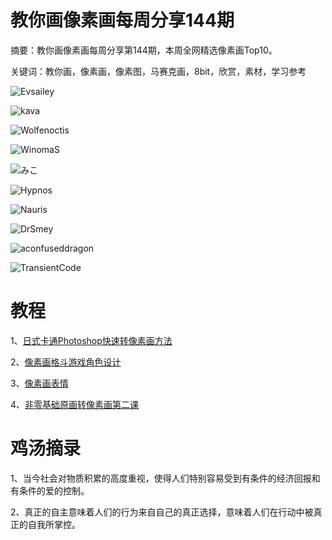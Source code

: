 # 教你画像素画每周分享144期

摘要：教你画像素画每周分享第144期，本周全网精选像素画Top10。

关键词：教你画，像素画，像素图，马赛克画，8bit，欣赏，素材，学习参考


![Evsailey](https://files.mdnice.com/user/10493/fdfa2569-396d-4710-8d0c-7498cc46eb5c.png)

![kava](https://files.mdnice.com/user/10493/9f43641e-5ec8-4518-ad30-dfd7d3b53372.png)

![Wolfenoctis](https://files.mdnice.com/user/10493/5e8c75bb-decb-48a9-a830-2b5733a4d9c9.png)

![WinomaS](https://files.mdnice.com/user/10493/7e2a5a25-9ce6-4385-a6da-27d4795a80fa.png)

![みこ](https://files.mdnice.com/user/10493/8ffb722c-b6cd-4591-a4ec-8a5be16aea59.png)

![Hypnos](https://files.mdnice.com/user/10493/65bba138-74f2-45bc-ad29-a9ccfdaf09c3.png)

![Nauris](https://files.mdnice.com/user/10493/e4fdda77-2456-4c84-b2c4-ea8d63d2e243.png)

![DrSmey](https://files.mdnice.com/user/10493/a07cf114-e65b-470c-9b3b-96dfdc05bdac.png)

![aconfuseddragon](https://files.mdnice.com/user/10493/b9022527-4f90-4f9e-b733-fc7a53f0e223.png)

![TransientCode](https://files.mdnice.com/user/10493/05a4642f-bfa8-4483-99f8-c757d28ad93d.jpg)


# 教程

1、[日式卡通Photoshop快速转像素画方法](https://mp.weixin.qq.com/s/QAyFgr4Bpuh_4r0dEHfKMQ)

2、[像素画格斗游戏角色设计](https://mp.weixin.qq.com/s/HSFj7BWzEqGZBpE83oGRkw)

3、[像素画表情](https://mp.weixin.qq.com/s/RwENWR2LeBDcqyhn6O7auQ)

4、[非零基础原画转像素画第二课](https://mp.weixin.qq.com/s/vJdFwY6OBlVKrYeKlCyaCQ)


# 鸡汤摘录

1、当今社会对物质积累的高度重视，使得人们特别容易受到有条件的经济回报和有条件的爱的控制。

2、真正的自主意味着人们的行为来自自己的真正选择，意味着人们在行动中被真正的自我所掌控。



